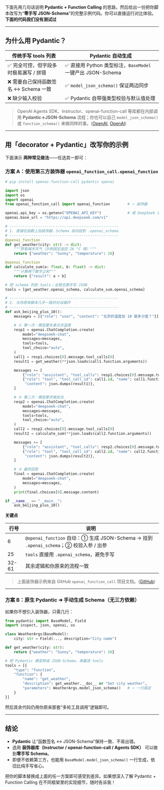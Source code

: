 下面先用几句话说明 **Pydantic + Function Calling** 的思路，然后给出一份把你脚本改写为“**零手写 JSON-Schema**”的完整示例代码。你可以直接运行对比体验。**下面的代码我们没有测试过**

---

## 为什么用 Pydantic？

| 传统手写 tools 列表            | Pydantic 自动生成                                  |
| ------------------------ | ---------------------------------------------- |
| ✅ 完全可控，但字段多时极易漏写 / 拼错    | ✅ 直接用 Python 类型标注，`BaseModel` 一键产出 JSON-Schema |
| ❌ 需要自己保持函数签名 ↔ Schema 一致 | ✅ `model_json_schema()` 保证两边同步                 |
| ❌ 缺少输入校验                 | ✅ Pydantic 自带强类型校验与默认值处理                       |

> OpenAI Agents SDK、Instructor、openai-function-call 等库都在内部调用 **Pydantic→JSON-Schema** 流程；你也可以自己 `model_json_schema()` 或 `function_schema()` 来做同样的事。([OpenAI][1], [OpenAI][2])

---

## 用「decorator + Pydantic」改写你的示例

下面演示 **两种常见做法**——任选其一即可：

### 方案 A：使用第三方装饰器 `openai_function_call.openai_function`

```python
# pip install openai-function-call pydantic openai

import json
import os
import openai
from openai_function_call import openai_function        # ⭐ 装饰器

openai.api_key = os.getenv("OPENAI_API_KEY")            # 或 DeepSeek 的 key
openai.base_url = "https://api.deepseek.com/v1"

# --------------------------------------------------
# 1. 直接在函数上加装饰器，Schema 自动挂到 .openai_schema
# --------------------------------------------------
@openai_function
def get_weather(city: str) -> dict:
    """获取城市天气（示例固定返回 26 °C 晴）"""
    return {"weather": "Sunny", "temperature": 26}

@openai_function
def calculate_sum(a: float, b: float) -> dict:
    """计算两个数字之和"""
    return {"result": a + b}

# 把 schema 列到 tools；全程无需手写 JSON
tools = [get_weather.openai_schema, calculate_sum.openai_schema]

# --------------------------------------------------
# 2. 与你原来脚本几乎一致的对话循环
# --------------------------------------------------
def ask_beijing_plus_10():
    messages = [{"role": "user", "content": "北京的温度加 10 是多少度？"}]

    # ① 第一次：模型要先拿北京温度
    resp1 = openai.ChatCompletion.create(
        model="deepseek-chat",
        messages=messages,
        tools=tools,
        tool_choice="auto",
    )
    call1 = resp1.choices[0].message.tool_calls[0]
    result1 = get_weather(**json.loads(call1.function.arguments))

    messages += [
        {"role": "assistant", "tool_calls": resp1.choices[0].message.tool_calls},
        {"role": "tool", "tool_call_id": call1.id, "name": call1.function.name,
         "content": json.dumps(result1)},
    ]

    # ② 第二次：模型要求做加法
    resp2 = openai.ChatCompletion.create(
        model="deepseek-chat",
        messages=messages,
        tools=tools,
        tool_choice="auto",
    )
    call2 = resp2.choices[0].message.tool_calls[0]
    result2 = calculate_sum(**json.loads(call2.function.arguments))

    messages += [
        {"role": "assistant", "tool_calls": resp2.choices[0].message.tool_calls},
        {"role": "tool", "tool_call_id": call2.id, "name": call2.function.name,
         "content": json.dumps(result2)},
    ]

    # ③ 最终回答
    final = openai.ChatCompletion.create(
        model="deepseek-chat",
        messages=messages,
    )
    print(final.choices[0].message.content)

if __name__ == "__main__":
    ask_beijing_plus_10()
```

**关键点**

| 行号    | 说明                                                                       |
| ----- | ------------------------------------------------------------------------ |
| 6     | `@openai_function` 自动：① 生成 JSON-Schema → 挂到 `.openai_schema`；② 校验入参 / 出参 |
| 25    | `tools` 直接用 `.openai_schema`，避免手写                                        |
| 32-61 | 其余逻辑和你原来的流程一致                                                            |

> 上面装饰器示例来自 GitHub `openai_function_call` 项目文档。([GitHub][3])

---

### 方案 B：原生 Pydantic ➜ 手动生成 Schema（无三方依赖）

如果你不想引入装饰器，只需几行：

```python
from pydantic import BaseModel, Field
import inspect, json, openai, os

class WeatherArgs(BaseModel):
    city: str = Field(..., description="City name")

def get_weather(city: str):
    return {"weather": "Sunny", "temperature": 26}

# 把 Pydantic 模型转成 JSON-Schema，再塞进 tools
tools = [{
    "type": "function",
    "function": {
        "name": "get_weather",
        "description": get_weather.__doc__ or "Get city weather",
        "parameters": WeatherArgs.model_json_schema()   # ⭐ 一行搞定
    }
}]
```

然后其余代码仍用你原来那套“多轮工具调用”逻辑即可。

---

## 结论

* **Pydantic** 让“函数签名 ↔ JSON-Schema”保持一致、不易出错。
* 选用 **装饰器库（Instructor / openai-function-call / Agents SDK）** 可以做到**零手写 Schema**。
* 即便不依赖第三方，也能用 `BaseModel.model_json_schema()` 一行生成，依旧比纯手写省心。

把你的脚本替换成上面的任一方案即可感受到差异。如果想深入了解 Pydantic + Function Calling 在不同框架里的实现细节，随时告诉我！

[1]: https://openai.github.io/openai-agents-python/ref/function_schema/ "Function schema - OpenAI Agents SDK"
[2]: https://openai.github.io/openai-agents-python/tools/?utm_source=chatgpt.com "Tools - OpenAI Agents SDK"
[3]: https://github.com/jphme/openai_function_call "GitHub - jphme/openai_function_call: Helper functions to create openai function calls w/ pydantic"
